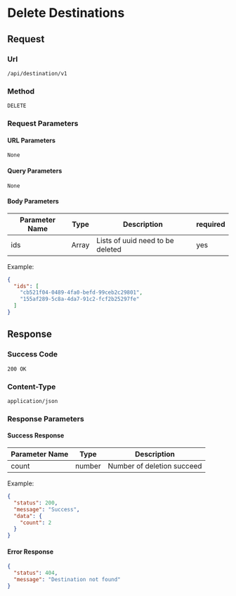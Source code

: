 # Delete Destinations

## Request

### Url

`/api/destination/v1`

### Method

`DELETE`

### Request Parameters

#### URL Parameters

`None`

#### Query Parameters

`None`

#### Body Parameters

| Parameter Name | Type  | Description                      | required |
|----------------|-------|----------------------------------|----------|
| ids            | Array | Lists of uuid need to be deleted | yes      |

Example:

```json
{
  "ids": [
    "cb521f04-0489-4fa0-befd-99ceb2c29801",
    "155af289-5c8a-4da7-91c2-fcf2b25297fe"
  ]
}
```

## Response

### Success Code

`200 OK`

### Content-Type

`application/json`

### Response Parameters

#### Success Response

| Parameter Name | Type   | Description                |
|----------------|--------|----------------------------|
| count          | number | Number of deletion succeed |

Example:

```json
{
  "status": 200,
  "message": "Success",
  "data": {
    "count": 2
  }
}
```

#### Error Response

```json
{
  "status": 404,
  "message": "Destination not found"
}
```